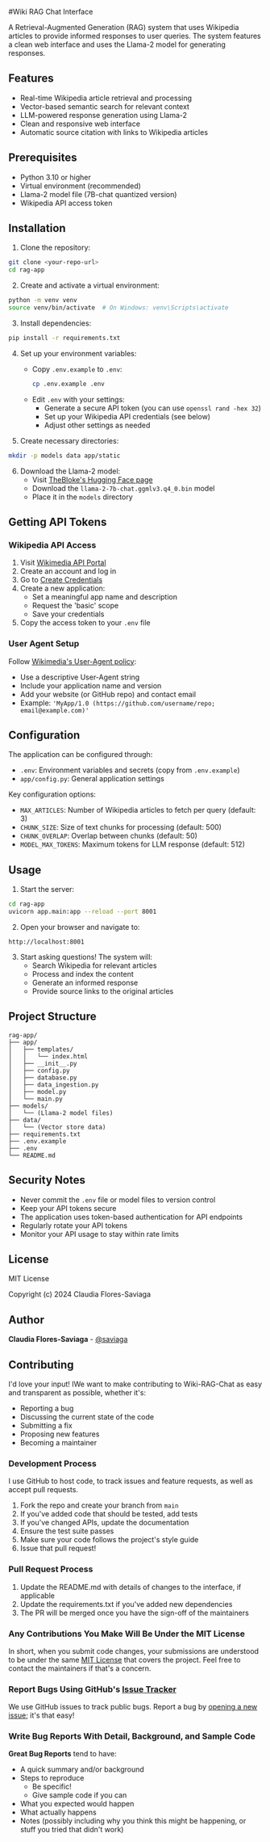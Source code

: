 #Wiki RAG Chat Interface

A Retrieval-Augmented Generation (RAG) system that uses Wikipedia articles to provide informed responses to user queries. The system features a clean web interface and uses the Llama-2 model for generating responses.

## Features

- Real-time Wikipedia article retrieval and processing
- Vector-based semantic search for relevant context
- LLM-powered response generation using Llama-2
- Clean and responsive web interface
- Automatic source citation with links to Wikipedia articles

## Prerequisites

- Python 3.10 or higher
- Virtual environment (recommended)
- Llama-2 model file (7B-chat quantized version)
- Wikipedia API access token

## Installation

1. Clone the repository:
```bash
git clone <your-repo-url>
cd rag-app
```

2. Create and activate a virtual environment:
```bash
python -m venv venv
source venv/bin/activate  # On Windows: venv\Scripts\activate
```

3. Install dependencies:
```bash
pip install -r requirements.txt
```

4. Set up your environment variables:
   - Copy `.env.example` to `.env`:
     ```bash
     cp .env.example .env
     ```
   - Edit `.env` with your settings:
     - Generate a secure API token (you can use `openssl rand -hex 32`)
     - Set up your Wikipedia API credentials (see below)
     - Adjust other settings as needed

5. Create necessary directories:
```bash
mkdir -p models data app/static
```

6. Download the Llama-2 model:
   - Visit [TheBloke's Hugging Face page](https://huggingface.co/TheBloke/Llama-2-7B-Chat-GGML)
   - Download the `llama-2-7b-chat.ggmlv3.q4_0.bin` model
   - Place it in the `models` directory

## Getting API Tokens

### Wikipedia API Access
1. Visit [Wikimedia API Portal](https://api.wikimedia.org/wiki/Main_Page)
2. Create an account and log in
3. Go to [Create Credentials](https://api.wikimedia.org/wiki/Special:AppManagement)
4. Create a new application:
   - Set a meaningful app name and description
   - Request the 'basic' scope
   - Save your credentials
5. Copy the access token to your `.env` file

### User Agent Setup
Follow [Wikimedia's User-Agent policy](https://meta.wikimedia.org/wiki/User-Agent_policy):
- Use a descriptive User-Agent string
- Include your application name and version
- Add your website (or GitHub repo) and contact email
- Example: `'MyApp/1.0 (https://github.com/username/repo; email@example.com)'`

## Configuration

The application can be configured through:
- `.env`: Environment variables and secrets (copy from `.env.example`)
- `app/config.py`: General application settings

Key configuration options:
- `MAX_ARTICLES`: Number of Wikipedia articles to fetch per query (default: 3)
- `CHUNK_SIZE`: Size of text chunks for processing (default: 500)
- `CHUNK_OVERLAP`: Overlap between chunks (default: 50)
- `MODEL_MAX_TOKENS`: Maximum tokens for LLM response (default: 512)

## Usage

1. Start the server:
```bash
cd rag-app
uvicorn app.main:app --reload --port 8001
```

2. Open your browser and navigate to:
```
http://localhost:8001
```

3. Start asking questions! The system will:
   - Search Wikipedia for relevant articles
   - Process and index the content
   - Generate an informed response
   - Provide source links to the original articles

## Project Structure

```
rag-app/
├── app/
│   ├── templates/
│   │   └── index.html
│   ├── __init__.py
│   ├── config.py
│   ├── database.py
│   ├── data_ingestion.py
│   ├── model.py
│   └── main.py
├── models/
│   └── (Llama-2 model files)
├── data/
│   └── (Vector store data)
├── requirements.txt
├── .env.example
├── .env
└── README.md
```

## Security Notes

- Never commit the `.env` file or model files to version control
- Keep your API tokens secure
- The application uses token-based authentication for API endpoints
- Regularly rotate your API tokens
- Monitor your API usage to stay within rate limits

## License

MIT License

Copyright (c) 2024 Claudia Flores-Saviaga

## Author

**Claudia Flores-Saviaga** - [@saviaga](https://github.com/saviaga)

## Contributing

I'd love your input! IWe want to make contributing to Wiki-RAG-Chat as easy and transparent as possible, whether it's:

- Reporting a bug
- Discussing the current state of the code
- Submitting a fix
- Proposing new features
- Becoming a maintainer

### Development Process

I use GitHub to host code, to track issues and feature requests, as well as accept pull requests.

1. Fork the repo and create your branch from `main`
2. If you've added code that should be tested, add tests
3. If you've changed APIs, update the documentation
4. Ensure the test suite passes
5. Make sure your code follows the project's style guide
6. Issue that pull request!

### Pull Request Process

1. Update the README.md with details of changes to the interface, if applicable
2. Update the requirements.txt if you've added new dependencies
3. The PR will be merged once you have the sign-off of the maintainers

### Any Contributions You Make Will Be Under the MIT License

In short, when you submit code changes, your submissions are understood to be under the same [MIT License](http://choosealicense.com/licenses/mit/) that covers the project. Feel free to contact the maintainers if that's a concern.

### Report Bugs Using GitHub's [Issue Tracker](https://github.com/saviaga/Wiki-RAG-Chat/issues)

We use GitHub issues to track public bugs. Report a bug by [opening a new issue](https://github.com/saviaga/Wiki-RAG-Chat/issues/new); it's that easy!

### Write Bug Reports With Detail, Background, and Sample Code

**Great Bug Reports** tend to have:

- A quick summary and/or background
- Steps to reproduce
  - Be specific!
  - Give sample code if you can
- What you expected would happen
- What actually happens
- Notes (possibly including why you think this might be happening, or stuff you tried that didn't work) 